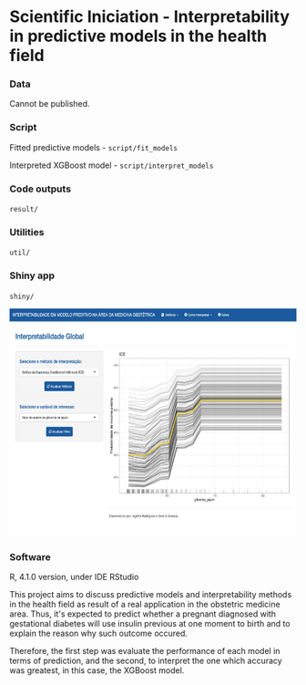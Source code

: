# Scientific Iniciation - Interpretability in predictive models in the health field

### Data

Cannot be published.

### Script

Fitted predictive models - `script/fit_models`

Interpreted XGBoost model - `script/interpret_models`

### Code outputs

`result/`

### Utilities

`util/`

### Shiny app

`shiny/`

<p align="center"><img src="shinyapp.png" width="650" height="400" /></p>

### Software

R, 4.1.0 version, under IDE RStudio

This project aims to discuss predictive models and interpretability methods in the health field as result of a real application in the obstetric medicine area. Thus, it's expected to predict whether a pregnant diagnosed with gestational diabetes will use insulin previous at one moment to birth and to explain the reason why such outcome occured.

Therefore, the first step was evaluate the performance of each model in terms of prediction, and the second, to interpret the one which accuracy was greatest, in this case, the XGBoost model.
